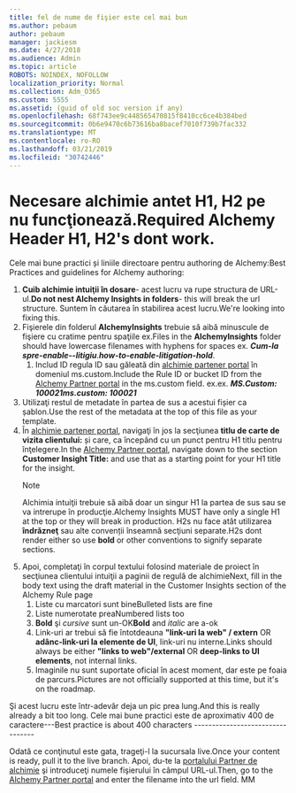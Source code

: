 ```yaml
---
title: fel de nume de fişier este cel mai bun
ms.author: pebaum
author: pebaum
manager: jackiesm
ms.date: 4/27/2018
ms.audience: Admin
ms.topic: article
ROBOTS: NOINDEX, NOFOLLOW
localization_priority: Normal
ms.collection: Adm_O365
ms.custom: 5555
ms.assetid: (guid of old soc version if any)
ms.openlocfilehash: 68f743ee9c448565470815f8410cc6ce4b384bed
ms.sourcegitcommit: 0b6e9470c6b73616ba8bacef7010f739b7fac332
ms.translationtype: MT
ms.contentlocale: ro-RO
ms.lasthandoff: 03/21/2019
ms.locfileid: "30742446"
---
```

# <a name="required-alchemy-header-h1-h2s-dont-work"></a><span data-ttu-id="5b3dd-102">Necesare alchimie antet H1, H2 pe nu funcţionează.</span><span class="sxs-lookup"><span data-stu-id="5b3dd-102">Required Alchemy Header H1, H2's dont work.</span></span>
<span data-ttu-id="5b3dd-103">Cele mai bune practici și liniile directoare pentru authoring de Alchemy:</span><span class="sxs-lookup"><span data-stu-id="5b3dd-103">Best Practices and guidelines for Alchemy authoring:</span></span>

1. <span data-ttu-id="5b3dd-104">**Cuib alchimie intuiţii în dosare**- acest lucru va rupe structura de URL-ul.</span><span class="sxs-lookup"><span data-stu-id="5b3dd-104">**Do not nest Alchemy Insights in folders**- this will break the url structure.</span></span> <span data-ttu-id="5b3dd-105">Suntem în căutarea în stabilirea acest lucru.</span><span class="sxs-lookup"><span data-stu-id="5b3dd-105">We're looking into fixing this.</span></span>
1. <span data-ttu-id="5b3dd-106">Fişierele din folderul **AlchemyInsights** trebuie să aibă minuscule de fişiere cu cratime pentru spaţiile ex.</span><span class="sxs-lookup"><span data-stu-id="5b3dd-106">Files in the **AlchemyInsights** folder should have lowercase filenames with hyphens for spaces ex.</span></span> <span data-ttu-id="5b3dd-107">***Cum-la spre-enable--litigiu***.</span><span class="sxs-lookup"><span data-stu-id="5b3dd-107">***how-to-enable-litigation-hold***.</span></span>
    1. <span data-ttu-id="5b3dd-108">Includ ID regula ID sau găleată din [alchimie partener portal](https://alchemyportal.azurewebsites.net) în domeniul ms.custom.</span><span class="sxs-lookup"><span data-stu-id="5b3dd-108">Include the Rule ID or bucket ID from the [Alchemy Partner portal](https://alchemyportal.azurewebsites.net) in the ms.custom field.</span></span> <span data-ttu-id="5b3dd-109">ex.</span><span class="sxs-lookup"><span data-stu-id="5b3dd-109">ex.</span></span> <span data-ttu-id="5b3dd-110">***MS.Custom: 100021***</span><span class="sxs-lookup"><span data-stu-id="5b3dd-110">***ms.custom: 100021***</span></span>
1. <span data-ttu-id="5b3dd-111">Utilizaţi restul de metadate în partea de sus a acestui fișier ca șablon.</span><span class="sxs-lookup"><span data-stu-id="5b3dd-111">Use the rest of the metadata at the top of this file as your template.</span></span>
1. <span data-ttu-id="5b3dd-112">În [alchimie partener portal](https://alchemyportal.azurewebsites.net), navigaţi în jos la secţiunea **titlu de carte de vizita clientului:** și care, ca începând cu un punct pentru H1 titlu pentru înţelegere.</span><span class="sxs-lookup"><span data-stu-id="5b3dd-112">In the [Alchemy Partner portal](https://alchemyportal.azurewebsites.net), navigate down to the section **Customer Insight Title:** and use that as a starting point for your H1 title for the insight.</span></span> 
    > [!NOTE]
    > <span data-ttu-id="5b3dd-113">Alchimia intuiţii trebuie să aibă doar un singur H1 la partea de sus sau se va intrerupe în producţie.</span><span class="sxs-lookup"><span data-stu-id="5b3dd-113">Alchemy Insights MUST have only a single H1 at the top or they will break in production.</span></span> <span data-ttu-id="5b3dd-114">H2s nu face atât utilizarea **îndrăzneţ** sau alte convenții înseamnă secţiuni separate.</span><span class="sxs-lookup"><span data-stu-id="5b3dd-114">H2s dont render either so use **bold** or other conventions to signify separate sections.</span></span>
1. <span data-ttu-id="5b3dd-115">Apoi, completaţi în corpul textului folosind materiale de proiect în secţiunea clientului intuiţii a paginii de regulă de alchimie</span><span class="sxs-lookup"><span data-stu-id="5b3dd-115">Next, fill in the body text using the draft material in the Customer Insights section of the Alchemy Rule page</span></span>
    1. <span data-ttu-id="5b3dd-116">Liste cu marcatori sunt bine</span><span class="sxs-lookup"><span data-stu-id="5b3dd-116">Bulleted lists are fine</span></span>
    1. <span data-ttu-id="5b3dd-117">Liste numerotate prea</span><span class="sxs-lookup"><span data-stu-id="5b3dd-117">Numbered lists too</span></span>
    1. <span data-ttu-id="5b3dd-118">**Bold** şi *cursive* sunt un-OK</span><span class="sxs-lookup"><span data-stu-id="5b3dd-118">**Bold** and *italic* are a-ok</span></span>
    1. <span data-ttu-id="5b3dd-119">Link-uri ar trebui să fie întotdeauna **"link-uri la web" / extern** OR **adânc-link-uri la elemente de UI**, link-uri nu interne.</span><span class="sxs-lookup"><span data-stu-id="5b3dd-119">Links should always be either **"links to web"/external** OR **deep-links to UI elements**, not internal links.</span></span>
    1. <span data-ttu-id="5b3dd-120">Imaginile nu sunt suportate oficial în acest moment, dar este pe foaia de parcurs.</span><span class="sxs-lookup"><span data-stu-id="5b3dd-120">Pictures are not officially supported at this time, but it's on the roadmap.</span></span>

<span data-ttu-id="5b3dd-121">Şi acest lucru este într-adevăr deja un pic prea lung.</span><span class="sxs-lookup"><span data-stu-id="5b3dd-121">And this is really already a bit too long.</span></span> <span data-ttu-id="5b3dd-122">Cele mai bune practici este de aproximativ 400 de caractere---</span><span class="sxs-lookup"><span data-stu-id="5b3dd-122">Best practice is about 400 characters ---------------------------------</span></span>

<span data-ttu-id="5b3dd-123">Odată ce conţinutul este gata, trageţi-l la sucursala live.</span><span class="sxs-lookup"><span data-stu-id="5b3dd-123">Once your content is ready, pull it to the live branch.</span></span> <span data-ttu-id="5b3dd-124">Apoi, du-te la [portalului Partner de alchimie](https://alchemyportal.azurewebsites.net) şi introduceţi numele fişierului în câmpul URL-ul.</span><span class="sxs-lookup"><span data-stu-id="5b3dd-124">Then, go to the [Alchemy Partner portal](https://alchemyportal.azurewebsites.net) and enter the filename into the url field.</span></span> <span data-ttu-id="5b3dd-125">M</span><span class="sxs-lookup"><span data-stu-id="5b3dd-125">M</span></span>